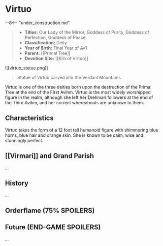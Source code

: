 # Virtuo

--8<-- "under_construction.md"

> - **Titles:** Our Lady of the Mirror, Goddess of Purity, Goddess of Perfection, Goddess of Peace
> - **Classification;** Deity
> - **Year of Birth:** Final Year of Av1
> - **Parent:** [[Primal Tree]]
> - **Devotion Site:** [[Kiln of Virtuo]]

![[virtuo_statue.png]]
> Statue of Virtuo carved into the Verdant Mountains

Virtuo is one of the three deities born upon the destruction of the Primal Tree at the end of the First Avihm. Virtuo is the most widely worshipped figure in the realm, although she left her Drehmari followers at the end of the Third Avihm, and her current whereabouts are unknown to them. 

## Characteristics

Virtuo takes the form of a 12 foot tall humanoid figure with shimmering blue horns, blue hair and orange skin. She is known to be calm, wise and stunningly perfect.

## [[Virmari]] and Grand Parish

*...*

## History

*...*

## Orderflame (75% SPOILERS)

## Future (END-GAME SPOILERS)

*...*
